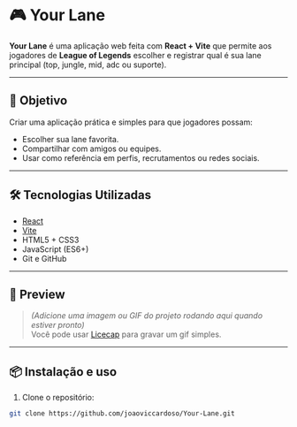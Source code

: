 # 🎮 Your Lane

**Your Lane** é uma aplicação web feita com **React + Vite** que permite aos jogadores de **League of Legends** escolher e registrar qual é sua lane principal (top, jungle, mid, adc ou suporte).

---

## 🚀 Objetivo

Criar uma aplicação prática e simples para que jogadores possam:

- Escolher sua lane favorita.
- Compartilhar com amigos ou equipes.
- Usar como referência em perfis, recrutamentos ou redes sociais.

---

## 🛠️ Tecnologias Utilizadas

- [React](https://reactjs.org/)
- [Vite](https://vitejs.dev/)
- HTML5 + CSS3
- JavaScript (ES6+)
- Git e GitHub

---

## 📸 Preview

> *(Adicione uma imagem ou GIF do projeto rodando aqui quando estiver pronto)*  
> Você pode usar [Licecap](https://www.cockos.com/licecap/) para gravar um gif simples.

---

## 📦 Instalação e uso

1. Clone o repositório:

```bash
git clone https://github.com/joaoviccardoso/Your-Lane.git
